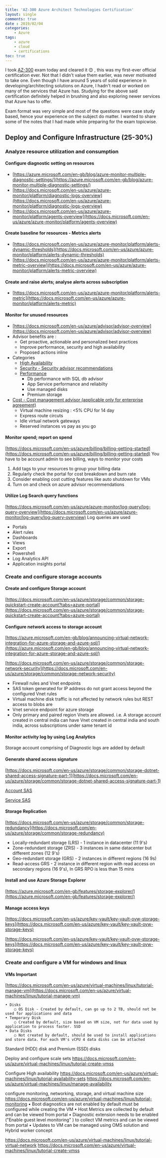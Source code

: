 ```yaml
---
title: 'AZ-300 Azure Architect Technologies Certification'
layout: single
comments: true
date : 2019/02/04
categories:
    - Azure
tags:
    - azure
    - cloud
    - certifications
toc: true
---
```


I took [AZ-300](https://www.microsoft.com/en-us/learning/exam-az-300.aspx) exam today and cleared it :blush: , this was my first-ever official certification ever. Not that I didn't value them earlier, was never motivated to take one. Even though I have around 5 years of solid experience in developing/architecting solutions on Azure, I hadn't read or worked on many of the services that Azure has. Studying for the above said certification definitely helped in brushing and also exploring newer services that Azure has to offer. 

Exam format was very simple and most of the questions were case study based, hence your experience on the subject do matter. I wanted to share some of the notes that I had made while preparing for the exam topicwise.

## Deploy and Configure Infrastructure (25-30%)

### Analyze resource utilization and consumption

#### Configure diagnostic setting on resources
* [https://azure.microsoft.com/en-gb/blog/azure-monitor-multiple-diagnostic-settings/](https://azure.microsoft.com/en-gb/blog/azure-monitor-multiple-diagnostic-settings/)
* [https://docs.microsoft.com/en-us/azure/azure-monitor/platform/diagnostic-logs-overview](https://docs.microsoft.com/en-us/azure/azure-monitor/platform/diagnostic-logs-overview)
* [https://docs.microsoft.com/en-us/azure/azure-monitor/platform/agents-overview](https://docs.microsoft.com/en-us/azure/azure-monitor/platform/agents-overview)

#### Create baseline for resources - Metrics alerts
* [https://docs.microsoft.com/en-us/azure/azure-monitor/platform/alerts-dynamic-thresholds](https://docs.microsoft.com/en-us/azure/azure-monitor/platform/alerts-dynamic-thresholds)
* [https://docs.microsoft.com/en-us/azure/azure-monitor/platform/alerts-metric-overview](https://docs.microsoft.com/en-us/azure/azure-monitor/platform/alerts-metric-overview)

#### Create and raise alerts; analyse alerts across subscription
* [https://docs.microsoft.com/en-us/azure/azure-monitor/platform/alerts-metric](https://docs.microsoft.com/en-us/azure/azure-monitor/platform/alerts-metric)

#### Monitor for unused resources
* [https://docs.microsoft.com/en-us/azure/advisor/advisor-overview](https://docs.microsoft.com/en-us/azure/advisor/advisor-overview)
* Advisor benefits are : 
  * Get proactive, actionable and personalized best practices
  * Improve performance, security and high availability
  * Proposed actions inline
* Categories
  * [High Availability](https://docs.microsoft.com/en-us/azure/advisor/advisor-high-availability-recommendations)
  * [Security - Security advisor recommendations](https://docs.microsoft.com/en-us/azure/security-center/security-center-recommendations)
  * [Performance](https://docs.microsoft.com/en-us/azure/advisor/advisor-performance-recommendations)
    * Db performance with SQL db advisor
    * App Service performance and reliabilty
    * Use managed disks
    * Premium storage
* [Cost - Cost management advisor (applicable only for enterprise agreement)](https://docs.microsoft.com/en-us/azure/advisor/advisor-cost-recommendations)
  * Virtual machine resizing : <5% CPU for 14 day
  * Express route circuts
  * Idle virtual network gateways
  * Reserved instances vs pay as you go

#### Monitor spend; report on spend
[https://docs.microsoft.com/en-us/azure/billing/billing-getting-started](https://docs.microsoft.com/en-us/azure/billing/billing-getting-started)
You have to be account admin to see billing, ways to monitor your costs
1. Add tags to your resources to group your billing data
2. Regularly check the portal for cost breakdown and burn rate
3. Consider enabling cost cutting features like auto shutdown for VMs
4. Turn on and check on azure advisor recommendations

#### Utilize Log Search query functions
[https://docs.microsoft.com/en-us/azure/azure-monitor/log-query/log-query-overview](https://docs.microsoft.com/en-us/azure/azure-monitor/log-query/log-query-overview)
Log queries are used
* Portals
* Alert rules
* Dashboards
* Views
* Export
* Powershell
* Log Analytics API
* Application insights portal

### Create and configure storage accounts

#### Create and configure Storage account
[https://docs.microsoft.com/en-us/azure/storage/common/storage-quickstart-create-account?tabs=azure-portal](https://docs.microsoft.com/en-us/azure/storage/common/storage-quickstart-create-account?tabs=azure-portal)

#### Configure network access to storage account
[https://azure.microsoft.com/en-gb/blog/announcing-virtual-network-integration-for-azure-storage-and-azure-sql/](https://azure.microsoft.com/en-gb/blog/announcing-virtual-network-integration-for-azure-storage-and-azure-sql/)

[https://docs.microsoft.com/en-us/azure/storage/common/storage-network-security](https://docs.microsoft.com/en-us/azure/storage/common/storage-network-security)

* Firewall rules and Vnet endpoints
* SAS token generated for IP address do not grant access beyond the configured Vnet rules
* Virtual machine disk traffic is not affected by network rules but REST access to blobs are
* Vnet service endpoint for azure storage
* Only primary and paired region Vnets are allowed. i.e. A storage account created in central india can have Vnet created in central india and south india, across subscriptions under same tenant id

#### Monitor activity log by using Log Analytics

Storage account comprising of Diagnostic logs are added by default

#### Generate shared access signature
[https://docs.microsoft.com/en-us/azure/storage/common/storage-dotnet-shared-access-signature-part-1](https://docs.microsoft.com/en-us/azure/storage/common/storage-dotnet-shared-access-signature-part-1)

[Account SAS](https://docs.microsoft.com/en-us/rest/api/storageservices/constructing-an-account-sas)

[Service SAS](https://docs.microsoft.com/en-us/rest/api/storageservices/constructing-a-service-sas)

#### Storage Replication
[https://docs.microsoft.com/en-us/azure/storage/common/storage-redundancy](https://docs.microsoft.com/en-us/azure/storage/common/storage-redundancy)
* Locally-redundant storage (LRS) - 1 instance in datacenter (11 9's)
* Zone-redundant storage (ZRS) - 3 instances in same datacenter but different zones (12 9's)
* Geo-redundant storage (GRS) - 2 instances in different regions (16 9s)
* Read-access GRS - 2 instance in different region with read access on secondary regions (16 9's), In GRS RPO is less than 15 mins

#### Install and use Azure Storage Explorer
[https://azure.microsoft.com/en-gb/features/storage-explorer/](https://azure.microsoft.com/en-gb/features/storage-explorer/)

#### Manage access keys
[https://docs.microsoft.com/en-us/azure/key-vault/key-vault-ovw-storage-keys](https://docs.microsoft.com/en-us/azure/key-vault/key-vault-ovw-storage-keys) 

[https://docs.microsoft.com/en-us/azure/key-vault/key-vault-ovw-storage-keys](https://docs.microsoft.com/en-us/azure/key-vault/key-vault-ovw-storage-keys)

### Create and configure a VM for windows and linux

#### VMs Important
[https://docs.microsoft.com/en-us/azure/virtual-machines/linux/tutorial-manage-vm](https://docs.microsoft.com/en-us/azure/virtual-machines/linux/tutorial-manage-vm)

	• Disks
		○ OS Disk - Created by default, can go up to 2 TB, should not be used for applications and data
	• Temporary Disk
		○ Created by default, size based on VM size, not for data used by application to process faster. SSD
	• Data Disks
		○ Not created by default, should be used to install applications and store data. For each VM's vCPU 4 data disks can be attached

Standard (HDD) disk and Premium (SSD) disks


Deploy and configure scale sets
https://docs.microsoft.com/en-us/azure/virtual-machines/linux/tutorial-create-vmss

Configure High availability
https://docs.microsoft.com/en-us/azure/virtual-machines/linux/tutorial-availability-sets
https://docs.microsoft.com/en-us/azure/virtual-machines/linux/manage-availability

configure monitoring, networking, storage, and virtual machine size
https://docs.microsoft.com/en-us/azure/virtual-machines/linux/tutorial-monitoring
	• Boot diagnostics are not enabled by default must be configured while creating the VM
	• Host Metrics are collected by default and can be viewed from portal
	• Diagnostic extension needs to be enabled ("Enable guest level monitoring" ) to collect VM metrics and can be viewed from portal
	• Updates to VM can be managed using OMS solution and Hybrid worker concept

https://docs.microsoft.com/en-us/azure/virtual-machines/linux/tutorial-virtual-network
https://docs.microsoft.com/en-us/azure/virtual-machines/linux/tutorial-create-vmss